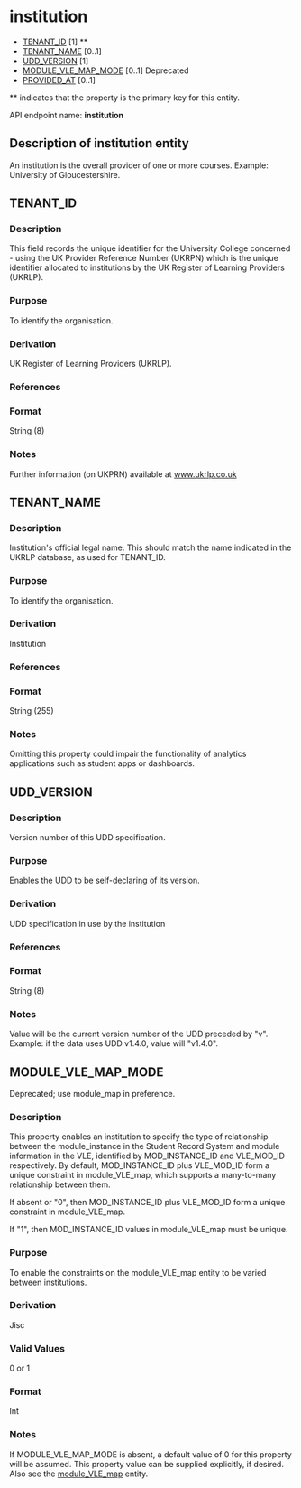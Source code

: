 # institution
* [TENANT_ID](#tenant_id) [1] **
* [TENANT_NAME](#tenant_name) [0..1]
* [UDD_VERSION](#udd_version) [1]
* [MODULE_VLE_MAP_MODE](#module_vle_map_mode) [0..1] Deprecated
* [PROVIDED_AT](assessment_instance.md#provided_at) [0..1]

\** indicates that the property is the primary key for this entity.

API endpoint name: **institution**

## Description of institution entity
An institution is the overall provider of one or more courses.  Example: University of Gloucestershire.

## TENANT_ID
### Description
This field records the unique identifier for the University College concerned - using the UK Provider Reference Number (UKRPN) which is the unique identifier allocated to institutions by the UK Register of Learning Providers (UKRLP).

### Purpose
To identify the organisation.

### Derivation
UK Register of Learning Providers (UKRLP).

### References

### Format
String (8)

### Notes
Further information (on UKPRN) available at www.ukrlp.co.uk


## TENANT_NAME
### Description
Institution's official legal name. This should match the name indicated in the UKRLP database, as used for TENANT_ID.

### Purpose
To identify the organisation.

### Derivation
Institution

### References

### Format
String (255)

### Notes
Omitting this property could impair the functionality of analytics applications such as student apps or dashboards.

## UDD_VERSION
### Description
Version number of this UDD specification.

### Purpose
Enables the UDD to be self-declaring of its version.

### Derivation
UDD specification in use by the institution

### References

### Format
String (8)

### Notes
Value will be the current version number of the UDD preceded by "v".  Example: if the data uses UDD v1.4.0, value will "v1.4.0".

## MODULE_VLE_MAP_MODE
Deprecated; use module_map in preference.
### Description
This property enables an institution to specify the type of relationship between the module_instance in the Student Record System and module information in the VLE, identified by MOD_INSTANCE_ID and VLE_MOD_ID respectively. By default, MOD_INSTANCE_ID plus VLE_MOD_ID form a unique constraint in module_VLE_map, which supports a many-to-many relationship between them.

If absent or "0", then MOD_INSTANCE_ID plus VLE_MOD_ID form a unique constraint in module_VLE_map.

If "1", then MOD_INSTANCE_ID values in module_VLE_map must be unique.

### Purpose
To enable the constraints on the module_VLE_map entity to be varied between institutions.

### Derivation
Jisc

### Valid Values
0 or 1

### Format
Int

### Notes
If MODULE_VLE_MAP_MODE is absent, a default value of 0 for this property will be assumed. This property value can be supplied explicitly, if desired.
Also see the [module_VLE_map](module_vle_map.md) entity.

